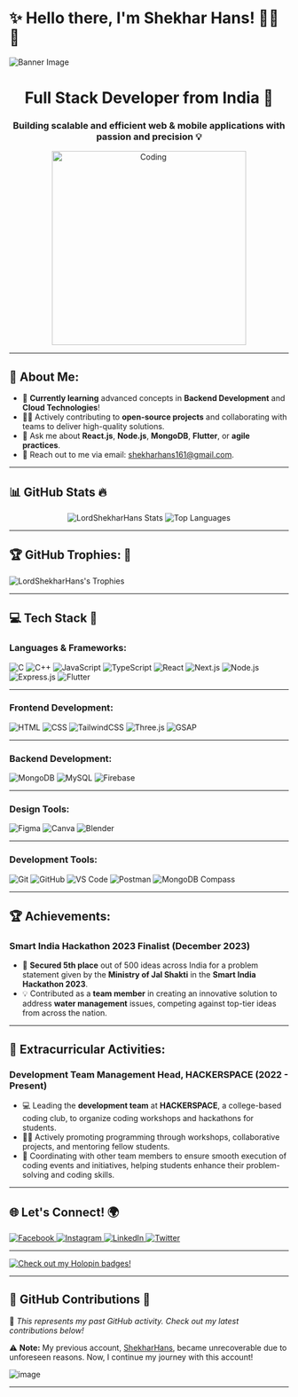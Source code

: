 # ✨ **Hello there, I'm Shekhar Hans!** 👨‍💻👋

![Banner Image](https://github.com/user-attachments/assets/0e4db239-1978-4fe6-8e4b-70c60a61cd89)

<h1 align="center">Full Stack Developer from India 🚀</h1>
<h3 align="center">Building scalable and efficient web & mobile applications with passion and precision 💡</h3>

<div align="center">
  <img src="https://github.com/user-attachments/assets/1f7c3a24-2d82-4ffd-a073-45fc09da3e7f" width="350" alt="Coding" />
</div>

---

## 💫 **About Me**: 
- 🌱 **Currently learning** advanced concepts in **Backend Development** and **Cloud Technologies**!
- 🧑‍💻 Actively contributing to **open-source projects** and collaborating with teams to deliver high-quality solutions.
- 💬 Ask me about **React.js**, **Node.js**, **MongoDB**, **Flutter**, or **agile practices**.
- 📧 Reach out to me via email: [shekharhans161@gmail.com](mailto:shekharhans161@gmail.com).

---

## 📊 **GitHub Stats** 🔥

<div align="center">
  <img src="https://github-readme-stats.vercel.app/api?username=ShekharHans&theme=radical&hide_border=true" alt="LordShekharHans Stats" />
  <img src="https://github-readme-stats.vercel.app/api/top-langs/?username=ShekharHans&theme=radical&layout=compact&hide_border=true" alt="Top Languages" />
</div>

---

## 🏆 **GitHub Trophies**: 🎯

![LordShekharHans's Trophies](https://github-profile-trophy.vercel.app/?username=LordShekharHans&theme=dracula&no-frame=true&no-bg=true&margin-w=4)

---

## 💻 **Tech Stack** 🚀

### **Languages & Frameworks**:
<div align="left">
  <img src="https://img.shields.io/badge/C-%2300599C.svg?style=for-the-badge&logo=c&logoColor=white" alt="C"/>
  <img src="https://img.shields.io/badge/C++-%2300599C.svg?style=for-the-badge&logo=c%2B%2B&logoColor=white" alt="C++"/>
  <img src="https://img.shields.io/badge/JavaScript-%23323330.svg?style=for-the-badge&logo=javascript&logoColor=%23F7DF1E" alt="JavaScript"/>
  <img src="https://img.shields.io/badge/TypeScript-%23007ACC.svg?style=for-the-badge&logo=typescript&logoColor=white" alt="TypeScript"/>
  <img src="https://img.shields.io/badge/React-%2320232a.svg?style=for-the-badge&logo=react&logoColor=%2361DAFB" alt="React"/>
  <img src="https://img.shields.io/badge/Next.js-%23000000.svg?style=for-the-badge&logo=next.js&logoColor=white" alt="Next.js"/>
  <img src="https://img.shields.io/badge/Node.js-%23339933.svg?style=for-the-badge&logo=node.js&logoColor=white" alt="Node.js"/>
  <img src="https://img.shields.io/badge/Express.js-%23404d59.svg?style=for-the-badge&logo=express&logoColor=white" alt="Express.js"/>
  <img src="https://img.shields.io/badge/Flutter-%23025682.svg?style=for-the-badge&logo=flutter&logoColor=white" alt="Flutter"/>
</div>

---

### **Frontend Development**:
<div align="left">
  <img src="https://img.shields.io/badge/HTML5-%23E34F26.svg?style=for-the-badge&logo=html5&logoColor=white" alt="HTML"/>
  <img src="https://img.shields.io/badge/CSS3-%231572B6.svg?style=for-the-badge&logo=css3&logoColor=white" alt="CSS"/>
  <img src="https://img.shields.io/badge/TailwindCSS-%2338B2AC.svg?style=for-the-badge&logo=tailwind-css&logoColor=white" alt="TailwindCSS"/>
  <img src="https://img.shields.io/badge/Three.js-%234D4DFF.svg?style=for-the-badge&logo=three.js&logoColor=white" alt="Three.js"/>
  <img src="https://img.shields.io/badge/GSAP-%2337E3B1.svg?style=for-the-badge&logo=gsap&logoColor=white" alt="GSAP"/>
</div>

---

### **Backend Development**:
<div align="left">
  <img src="https://img.shields.io/badge/MongoDB-%2300C853.svg?style=for-the-badge&logo=mongodb&logoColor=white" alt="MongoDB"/>
  <img src="https://img.shields.io/badge/MySQL-%234E73B8.svg?style=for-the-badge&logo=mysql&logoColor=white" alt="MySQL"/>
  <img src="https://img.shields.io/badge/Firebase-%23FFCA28.svg?style=for-the-badge&logo=firebase&logoColor=white" alt="Firebase"/>
</div>

---

### **Design Tools**:
<div align="left">
  <img src="https://img.shields.io/badge/Figma-%23F24E1E.svg?style=for-the-badge&logo=figma&logoColor=white" alt="Figma"/>
  <img src="https://img.shields.io/badge/Canva-%2300C4CC.svg?style=for-the-badge&logo=Canva&logoColor=white" alt="Canva"/>
  <img src="https://img.shields.io/badge/Blender-%23F5792A.svg?style=for-the-badge&logo=blender&logoColor=white" alt="Blender"/>
</div>

---

### **Development Tools**:
<div align="left">
  <img src="https://img.shields.io/badge/Git-%23F1502F.svg?style=for-the-badge&logo=git&logoColor=white" alt="Git"/>
  <img src="https://img.shields.io/badge/GitHub-%23181717.svg?style=for-the-badge&logo=github&logoColor=white" alt="GitHub"/>
  <img src="https://img.shields.io/badge/VS%20Code-%23007ACC.svg?style=for-the-badge&logo=visual-studio-code&logoColor=white" alt="VS Code"/>
  <img src="https://img.shields.io/badge/Postman-%23FF6C37.svg?style=for-the-badge&logo=postman&logoColor=white" alt="Postman"/>
  <img src="https://img.shields.io/badge/MongoDB%20Compass-%23000.svg?style=for-the-badge&logo=mongodb&logoColor=white" alt="MongoDB Compass"/>
</div>

---
## 🏆 **Achievements**:

### **Smart India Hackathon 2023 Finalist** (December 2023)  
- 🥈 **Secured 5th place** out of 500 ideas across India for a problem statement given by the **Ministry of Jal Shakti** in the **Smart India Hackathon 2023**.
- 💡 Contributed as a **team member** in creating an innovative solution to address **water management** issues, competing against top-tier ideas from across the nation.

---

## 🎯 **Extracurricular Activities**:

### **Development Team Management Head, HACKERSPACE** (2022 - Present)
- 💻 Leading the **development team** at **HACKERSPACE**, a college-based coding club, to organize coding workshops and hackathons for students.
- 👨‍💻 Actively promoting programming through workshops, collaborative projects, and mentoring fellow students.
- 🔧 Coordinating with other team members to ensure smooth execution of coding events and initiatives, helping students enhance their problem-solving and coding skills.

---

## 🌐 **Let's Connect**! 🌍

<a href="https://www.facebook.com/shekhar.hans.148">
  <img src="https://img.shields.io/badge/Facebook-%231877F2.svg?logo=Facebook&logoColor=white" alt="Facebook" />
</a> 
<a href="https://www.instagram.com/crazy_painter__/">
  <img src="https://img.shields.io/badge/Instagram-%23E4405F.svg?logo=Instagram&logoColor=white" alt="Instagram" />
</a> 
<a href="https://www.linkedin.com/in/shekhar-hans-560822246/">
  <img src="https://img.shields.io/badge/LinkedIn-%230077B5.svg?logo=linkedin&logoColor=white" alt="LinkedIn" />
</a>  
<a href="https://twitter.com/ShekharHansDev">
  <img src="https://img.shields.io/badge/Twitter-%231DA1F2.svg?logo=twitter&logoColor=white" alt="Twitter" />
</a>

---

[![Check out my Holopin badges!](https://holopin.me/shekharhans)](https://holopin.io/@shekharhans)

---

## 🐍 **GitHub Contributions** 🐍

📌 *This represents my past GitHub activity. Check out my latest contributions below!* 

⚠ **Note:** My previous account, [ShekharHans](https://github.com/ShekharHans), became unrecoverable due to unforeseen reasons. Now, I continue my journey with this account! 

![image](https://github.com/user-attachments/assets/7df1eeb1-7ab5-4d82-9807-6871f9a4c386)




---



